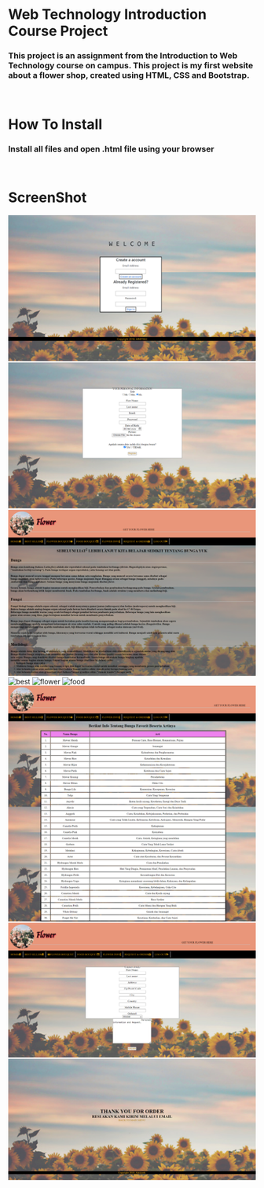 # Web Technology Introduction Course Project
### This project is an assignment from the Introduction to Web Technology course on campus. This project is my first website about a flower shop, created using HTML, CSS and Bootstrap. 

<br>

# How To Install
### Install all files and open .html file using your browser

<br>

# ScreenShot

![login](ss/login.png)
![daftar](ss/daftar.png)
![home](ss/desk.png)
![best](ss/home.png)
![flower](ss/flower.png)
![food](ss/food.png)
![list](ss/list.png)
![order](ss/order.png)
![thx](ss/thx.png)

